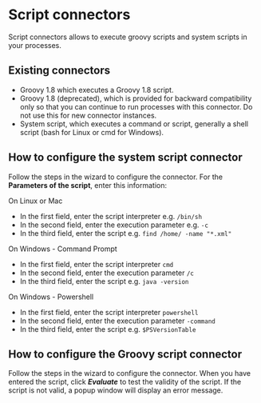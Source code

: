 # Script connectors

Script connectors allows to execute groovy scripts and system scripts in your processes.

## Existing connectors

- Groovy 1.8 which executes a Groovy 1.8 script.
- Groovy 1.8 (deprecated), which is provided for backward compatibility only so that you can continue to run processes with this connector. Do not use this for new connector instances.
- System script, which executes a command or script, generally a shell script (bash for Linux or cmd for Windows).

## How to configure the system script connector

Follow the steps in the wizard to configure the connector. For the **Parameters of the script**, enter this information:

On Linux or Mac

- In the first field, enter the script interpreter e.g. `/bin/sh`
- In the second field, enter the execution parameter e.g. `-c`
- In the third field, enter the script e.g. `find /home/ -name "*.xml"`

On Windows - Command Prompt

- In the first field, enter the script interpreter `cmd`
- In the second field, enter the execution parameter `/c`
- In the third field, enter the script e.g. `java -version`

On Windows - Powershell

- In the first field, enter the script interpreter `powershell`
- In the second field, enter the execution parameter `-command`
- In the third field, enter the script e.g. `$PSVersionTable`

## How to configure the Groovy script connector

Follow the steps in the wizard to configure the connector. When you have entered the script, click _**Evaluate**_ to test the validity of the script. If the script is not valid, a popup window will display an error message.
